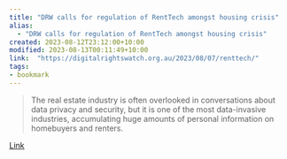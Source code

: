 ```yaml
---
title: "DRW calls for regulation of RentTech amongst housing crisis"
alias:
  - "DRW calls for regulation of RentTech amongst housing crisis"
created: 2023-08-12T23:12:00+10:00
modified: 2023-08-13T00:11:49+10:00
link:  "https://digitalrightswatch.org.au/2023/08/07/renttech/"
tags:
- bookmark
---
```


> The real estate industry is often overlooked in conversations about data privacy and security, but it is one of the most data-invasive industries, accumulating huge amounts of personal information on homebuyers and renters.

[Link](https://digitalrightswatch.org.au/2023/08/07/renttech/)

